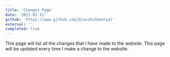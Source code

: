 ```yaml
---
title: 'Changes Page'
date: '2021-01-11'
github: 'https://www.github.com/dineshchhantyal'
external: ''
completed: true
---
```


This page will list all the changes that I have made to the website. This page will be updated every time I make a change to the website.
